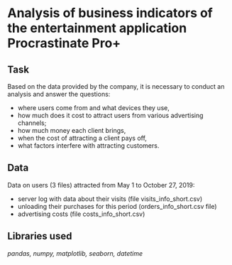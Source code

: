 # Analysis of business indicators of the entertainment application Procrastinate Pro+

## Task

Based on the data provided by the company, it is necessary to conduct an analysis and answer the questions:
- where users come from and what devices they use,
- how much does it cost to attract users from various advertising channels;
- how much money each client brings,
- when the cost of attracting a client pays off,
- what factors interfere with attracting customers.

## Data

Data on users (3 files) attracted from May 1 to October 27, 2019:

- server log with data about their visits (file visits_info_short.csv)
- unloading their purchases for this period (orders_info_short.csv file)
- advertising costs (file costs_info_short.csv)

## Libraries used

*pandas, numpy, matplotlib, seaborn, datetime*
